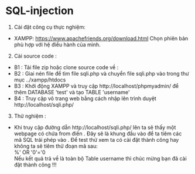 # SQL-injection 
1. Cài đặt công cụ thực nghiệm:
- XAMPP: https://www.apachefriends.org/download.html
Chọn phiên bản phù hợp với hệ điều hành của mình. 
2. Cài source code :</br>
- B1 : Tải file zip hoặc clone source code về : </br>
- B2 : Giai nén file để tìm file sqli.php và chuyển file sqli.php vào trong thư mục ../xampp/htdocs 
- B3 : Khởi động XAMPP và truy cập http://localhost/phpmyadmin/ để thêm DATABASE 'test' và tạo TABLE 'username'</br>
- B4 : Truy cập vô trang web bằng cách nhập lên trình duyệt http://localhost/sqli.php/</br>
3. Thử nghiệm :
- Khi truy cập đường dẫn http://localhost/sqli.php/ lên ta sẽ thấy một webpage có chứa from điền . Đây sẽ là khung đầu vào để ta tiêm các mã SQL trái phép vào . Để test thử xem ta có cài đặt thành công hay không ta sẽ tiêm thử đoạn mã sau: </br>
        <div> %' OR '0'='0 </div>
 Nếu kết quả trả về là toàn bộ Table username thì chúc mừng bạn đã cài đặt thành công !!!
